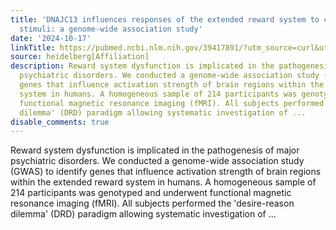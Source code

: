 ```yaml
---
title: 'DNAJC13 influences responses of the extended reward system to conditioned
  stimuli: a genome-wide association study'
date: '2024-10-17'
linkTitle: https://pubmed.ncbi.nlm.nih.gov/39417891/?utm_source=curl&utm_medium=rss&utm_campaign=pubmed-2&utm_content=1FakS-2QOkCT8HsMOQP1bCRQ4YzyumYOmxmF0moLsQ3dFB1E9V&fc=20220326224207&ff=20241017182615&v=2.18.0.post9+e462414
source: heidelberg[Affiliation]
description: Reward system dysfunction is implicated in the pathogenesis of major
  psychiatric disorders. We conducted a genome-wide association study (GWAS) to identify
  genes that influence activation strength of brain regions within the extended reward
  system in humans. A homogeneous sample of 214 participants was genotyped and underwent
  functional magnetic resonance imaging (fMRI). All subjects performed the 'desire-reason
  dilemma' (DRD) paradigm allowing systematic investigation of ...
disable_comments: true
---
```

Reward system dysfunction is implicated in the pathogenesis of major psychiatric disorders. We conducted a genome-wide association study (GWAS) to identify genes that influence activation strength of brain regions within the extended reward system in humans. A homogeneous sample of 214 participants was genotyped and underwent functional magnetic resonance imaging (fMRI). All subjects performed the 'desire-reason dilemma' (DRD) paradigm allowing systematic investigation of ...